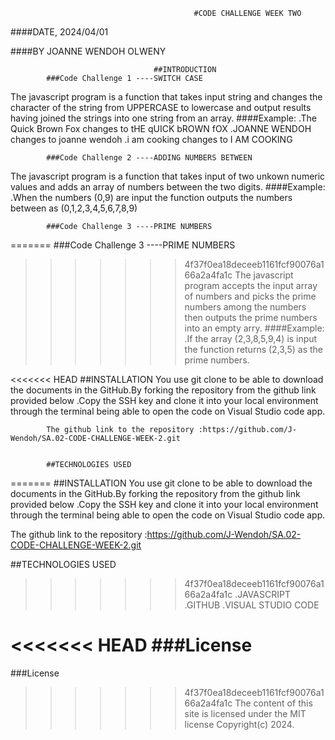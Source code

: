                                              #CODE CHALLENGE WEEK TWO


####DATE, 2024/04/01

####BY JOANNE WENDOH OLWENY

                                    ##INTRODUCTION
            ###Code Challenge 1 ----SWITCH CASE
The javascript program is a function that takes input string and changes the character of the string from UPPERCASE to lowercase and output results having joined the strings into one string from an array.
            ####Example:
                        .The Quick Brown Fox changes to tHE qUICK bROWN fOX
                        .JOANNE WENDOH changes to joanne wendoh
                        .i am cooking changes to I AM COOKING
            


            ###Code Challenge 2 ----ADDING NUMBERS BETWEEN
The javascript program is a function that takes input of two unkown numeric values and adds an array of numbers between the two digits.
            ####Example:
                        .When the numbers (0,9) are input the function outputs the numbers between as (0,1,2,3,4,5,6,7,8,9)


            ###Code Challenge 3 ----PRIME NUMBERS
=======
  ###Code Challenge 3 ----PRIME NUMBERS
>>>>>>> 4f37f0ea18deceeb1161fcf90076a166a2a4fa1c
The javascript program accepts the input array of numbers and picks the prime numbers among the numbers then outputs the prime numbers into an empty arry.
            ####Example:
                        .If the array (2,3,8,5,9,4) is input the function returns (2,3,5) as the prime numbers.

<<<<<<< HEAD
                                    ##INSTALLATION
            You use git clone to be able to download the documents in the GitHub.By forking the repository from the github link provided below .Copy the SSH key and clone it into your local environment through the terminal being able to open the code on Visual Studio code app.

            The github link to the repository :https://github.com/J-Wendoh/SA.02-CODE-CHALLENGE-WEEK-2.git


            ##TECHNOLOGIES USED
=======
    ##INSTALLATION
  You use git clone to be able to download the documents in the GitHub.By forking the repository from the github link provided below .Copy the SSH key and clone it into your local environment through the terminal being able to open the code on Visual Studio code app.

  The github link to the repository :https://github.com/J-Wendoh/SA.02-CODE-CHALLENGE-WEEK-2.git

  ##TECHNOLOGIES USED
>>>>>>> 4f37f0ea18deceeb1161fcf90076a166a2a4fa1c
               .JAVASCRIPT
               .GITHUB
               .VISUAL STUDIO CODE

<<<<<<< HEAD
               ###License
=======
   ###License
>>>>>>> 4f37f0ea18deceeb1161fcf90076a166a2a4fa1c
               The content of this site is licensed under the MIT license Copyright(c) 2024.

